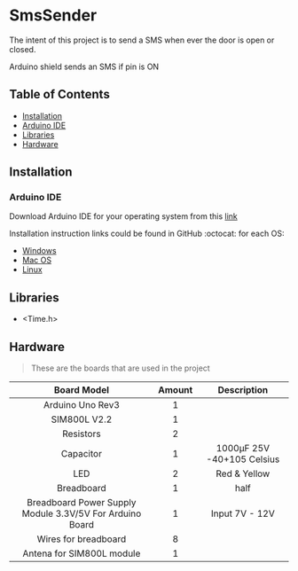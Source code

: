 # SmsSender

The intent of this project is to send a SMS when ever the door is open or closed.

Arduino shield sends an SMS if pin is ON

## Table of Contents

- [Installation](#Installation)
- [Arduino IDE](#Arduino_IDE)
- [Libraries](#Libraries)
- [Hardware](#Hardware)

## Installation

### Arduino IDE

Download Arduino IDE for your operating system from this [link](https://www.arduino.cc/en/Main/Software)

Installation instruction links could be found in GitHub :octocat: for each OS:

- [Windows](https://www.arduino.cc/en/Guide/Windows)
- [Mac OS](https://www.arduino.cc/en/Guide/MacOSX)
- [Linux](https://www.arduino.cc/en/Guide/Linux)

## Libraries

- <Time.h>

## Hardware

>These are the boards that are used in the project

Board Model|Amount|Description
:---:|:---:|:---:
Arduino Uno Rev3|1
SIM800L V2.2|1
Resistors|2
Capacitor|1|1000µF 25V -40+105 Celsius
LED|2|Red & Yellow
Breadboard|1|half
Breadboard Power Supply Module 3.3V/5V For Arduino Board |1|Input 7V - 12V
Wires for breadboard|8
Antena for SIM800L module|1